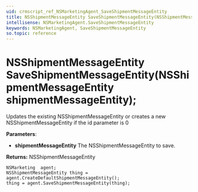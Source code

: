```yaml
---
uid: crmscript_ref_NSMarketingAgent_SaveShipmentMessageEntity
title: NSShipmentMessageEntity SaveShipmentMessageEntity(NSShipmentMessageEntity shipmentMessageEntity);
intellisense: NSMarketingAgent.SaveShipmentMessageEntity
keywords: NSMarketingAgent, SaveShipmentMessageEntity
so.topic: reference
---
```


# NSShipmentMessageEntity SaveShipmentMessageEntity(NSShipmentMessageEntity shipmentMessageEntity);
	  
Updates the existing NSShipmentMessageEntity or creates a new NSShipmentMessageEntity if the id parameter is 0
	  
**Parameters**:
 - **shipmentMessageEntity** The NSShipmentMessageEntity to save.

**Returns:** NSShipmentMessageEntity

```crmscript
NSMarketing  agent;
NSShipmentMessageEntity thing = agent.CreateDefaultShipmentMessageEntity();
thing = agent.SaveShipmentMessageEntity(thing);
```


